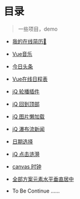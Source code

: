 # 目录

> 一些项目，demo

* [我的在线简历👻](http://jianghangxuan.coding.me/resumePage/resume-page/index)
* [Vue音乐](http://jianghangxuan.coding.me/music/vue-music/page)
* [今日头条](https://jaejiang.github.io/resume/今日头条/index)
* [Vue在线日程表](http://jianghangxuan.coding.me/todo/todos/page)
* [jQ 轮播插件](https://github.com/JaeJiang/resume/tree/master/slide)
* [jQ 回到顶部](https://jaejiang.github.io/resume/回到顶部/回到顶部)
* [jQ 图片懒加载](https://jaejiang.github.io/resume/图片懒加载/懒加载)
* [jQ 瀑布流新闻](https://jaejiang.github.io/resume/waterfall/waterfall)
* [日期选择](https://jaejiang.github.io/resume/datepicker/datepicker)
* [jQ 点击涟漪](https://jaejiang.github.io/resume/ripple/btnWave)
* [canvas 时钟](https://jaejiang.github.io/resume/canvas/clock)
* [全部方案元素水平垂直居中](https://jaejiang.github.io/resume/%E5%85%A8%E9%83%A8%E6%96%B9%E6%A1%88%E5%85%83%E7%B4%A0%E6%B0%B4%E5%B9%B3%E5%9E%82%E7%9B%B4%E5%B1%85%E4%B8%AD/%E5%85%83%E7%B4%A0%E6%B0%B4%E5%B9%B3%E5%9E%82%E7%9B%B4%E5%B1%85%E4%B8%AD.png)

* To Be Continue …...